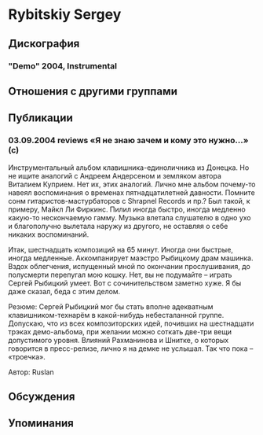 # Rybitskiy Sergey



## Дискография

### "Demo" 2004, Instrumental




## Отношения с другими группами


## Публикации

### 03.09.2004 reviews «Я не знаю зачем и кому это нужно…» (с)

<P>Инструментальный альбом клавишника-единоличника из Донецка. Но не ищите аналогий с Андреем Андерсеном и земляком автора Виталием Куприем. Нет их, этих аналогий. Лично мне альбом почему-то навеял воспоминания о временах пятнадцатилетней давности. Помните сонм гитаристов-мастурбаторов с Shrapnel Records и пр.? Был такой, к примеру, Майкл Ли Фиркинс. Пилил иногда быстро, иногда медленно какую-то нескончаемую гамму. Музыка влетала слушателю в одно ухо и благополучно вылетала наружу из другого, не оставляя о себе никаких воспоминаний. </P>
<P>Итак, шестнадцать композиций на 65 минут. Иногда они быстрые, иногда медленные. Аккомпанирует маэстро Рыбицкому драм машинка. Вздох облегчения, испущенный мной по окончании прослушивания, до полусмерти перепугал мою кошку. Нет, вы не подумайте – играть Сергей Рыбицкий умеет. Вот с сочинительством заметно хуже. Я бы даже сказал, беда с этим делом. </P>
<P>Резюме: Сергей Рыбицкий мог бы стать вполне адекватным клавишником-технарём в какой-нибудь небесталанной группе. Допускаю, что из всех композиторских идей, почивших на шестнадцати трэках демо-альбома, при желании можно соткать две-три вещи допустимого уровня. Влияний Рахманинова и Шнитке, о которых говорится в пресс-релизе, лично я на демке не услышал. Так что пока – «троечка». </P>
Автор: Ruslan


## Обсуждения


## Упоминания

